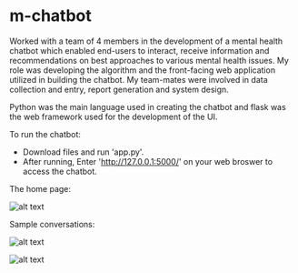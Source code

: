 # m-chatbot

Worked with a team of 4 members in the development of a mental health chatbot which enabled end-users to interact, receive information and recommendations on best approaches to various mental health issues. My role was developing the algorithm and the front-facing web application utilized in building the chatbot. My team-mates were involved in data collection and entry, report generation and system design.

Python was the main language used in creating the chatbot and flask was the web framework used for the development of the UI.

To run the chatbot:
- Download files and run 'app.py'.
- After running, Enter 'http://127.0.0.1:5000/' on your web broswer to access the chatbot.

The home page:

![alt text](https://github.com/Adetola-Toyosi/m-chatbot/blob/main/chatbot1.jpg)


Sample conversations:

![alt text](https://github.com/Adetola-Toyosi/m-chatbot/blob/main/chatbot2.jpg)

![alt text](https://github.com/Adetola-Toyosi/m-chatbot/blob/main/chatbot3.jpg)
